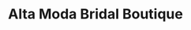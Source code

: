 ---
title: "Alta Moda Bridal Boutique"
url: /salt-lake-city/alta-moda-bridal-boutique/
shop: clothes
---